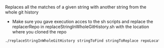 Replaces all the matches of a given string with another string from the whole git history

- Make sure you gave execution acces to the sh scripts and replace the replacerRepo in replaceStringInWholeGitHistory.sh with the location where you cloned the repo

```bash
./replaceStringInWholeGitHistory stringToFind stringToReplace repoLocation
```